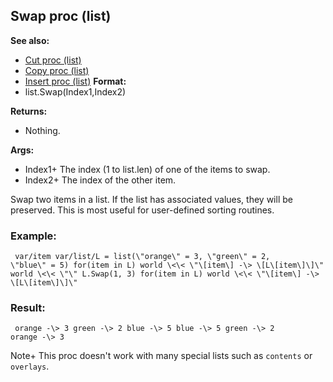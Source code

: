 ## Swap proc (list)
**See also:**
+   [Cut proc (list)](/ref/list/proc/Cut.md) 
+   [Copy proc (list)](/ref/list/proc/Copy.md) 
+   [Insert proc (list)](/ref/list/proc/Insert.md) <!-- -->
**Format:**
+   list.Swap(Index1,Index2)
<!-- -->
**Returns:**
+   Nothing.
<!-- -->
**Args:**
+   Index1+ The index (1 to list.len) of one of the items to swap.
+   Index2+ The index of the other item.


Swap two items in a list. If the list has associated values,
they will be preserved. This is most useful for user-defined sorting
routines.
### Example:

```
 var/item var/list/L = list(\"orange\" = 3, \"green\" = 2,
\"blue\" = 5) for(item in L) world \<\< \"\[item\] -\> \[L\[item\]\]\"
world \<\< \"\" L.Swap(1, 3) for(item in L) world \<\< \"\[item\] -\>
\[L\[item\]\]\" 
```

### Result:

```
 orange -\> 3 green -\> 2 blue -\> 5 blue -\> 5 green -\> 2
orange -\> 3 
```
 

Note+ This proc doesn\'t work with many
special lists such as `contents` or `overlays`.